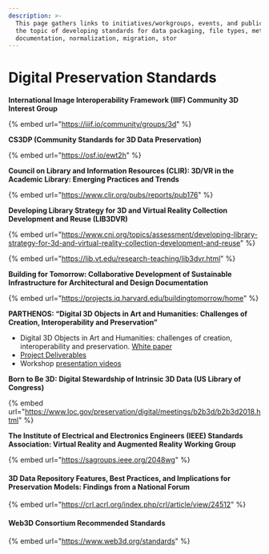 ```yaml
---
description: >-
  This page gathers links to initiatives/workgroups, events, and publications on
  the topic of developing standards for data packaging, file types, metadata,
  documentation, normalization, migration, stor
---
```


# Digital Preservation Standards

**International Image Interoperability Framework (IIIF) Community 3D Interest Group**

{% embed url="https://iiif.io/community/groups/3d" %}

**CS3DP (Community Standards for 3D Data Preservation)**

{% embed url="https://osf.io/ewt2h" %}

**Council on Library and Information Resources (CLIR): 3D/VR in the Academic Library: Emerging Practices and Trends**

{% embed url="https://www.clir.org/pubs/reports/pub176" %}

**Developing Library Strategy for 3D and Virtual Reality Collection Development and Reuse (LIB3DVR)**

{% embed url="https://www.cni.org/topics/assessment/developing-library-strategy-for-3d-and-virtual-reality-collection-development-and-reuse" %}

{% embed url="https://lib.vt.edu/research-teaching/lib3dvr.html" %}

**Building for Tomorrow: Collaborative Development of Sustainable Infrastructure for Architectural and Design Documentation**

{% embed url="https://projects.iq.harvard.edu/buildingtomorrow/home" %}

**PARTHENOS: “Digital 3D Objects in Art and Humanities: Challenges of Creation, Interoperability and Preservation”**

* Digital 3D Objects in Art and Humanities: challenges of creation, interoperability and preservation. [White paper](https://hal.inria.fr/hal-01526713)
* [Project Deliverables](http://www.parthenos-project.eu/resources/projects-deliverables)
* Workshop [presentation videos](https://www.canal-u.tv/producteurs/humanum/parthenos/parthenos\_3d\_ws\_presentations)

**Born to Be 3D: Digital Stewardship of Intrinsic 3D Data (US Library of Congress)**

{% embed url="https://www.loc.gov/preservation/digital/meetings/b2b3d/b2b3d2018.html" %}

**The Institute of Electrical and Electronics Engineers (IEEE) Standards Association: Virtual Reality and Augmented Reality Working Group**

{% embed url="https://sagroups.ieee.org/2048wg" %}

#### 3D Data Repository Features, Best Practices, and Implications for Preservation Models: Findings from a National Forum

{% embed url="https://crl.acrl.org/index.php/crl/article/view/24512" %}

#### Web3D Consortium Recommended Standards

{% embed url="https://www.web3d.org/standards" %}
